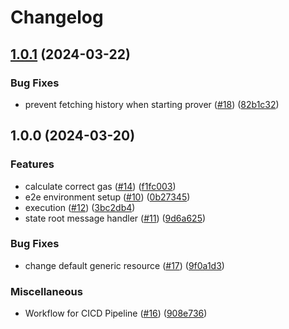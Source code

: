 # Changelog

## [1.0.1](https://github.com/sygmaprotocol/sygma-inclusion-prover/compare/v1.0.0...v1.0.1) (2024-03-22)


### Bug Fixes

* prevent fetching history when starting prover ([#18](https://github.com/sygmaprotocol/sygma-inclusion-prover/issues/18)) ([82b1c32](https://github.com/sygmaprotocol/sygma-inclusion-prover/commit/82b1c328cb4579a6a2f75d9172c2e0b60cb1c08e))

## 1.0.0 (2024-03-20)


### Features

* calculate correct gas ([#14](https://github.com/sygmaprotocol/sygma-inclusion-prover/issues/14)) ([f1fc003](https://github.com/sygmaprotocol/sygma-inclusion-prover/commit/f1fc00381bc4957628769f0c26f829fbcdd5791d))
* e2e environment setup ([#10](https://github.com/sygmaprotocol/sygma-inclusion-prover/issues/10)) ([0b27345](https://github.com/sygmaprotocol/sygma-inclusion-prover/commit/0b27345a85b6985cceb7d2b16d357bdb0b7b52f8))
* execution ([#12](https://github.com/sygmaprotocol/sygma-inclusion-prover/issues/12)) ([3bc2db4](https://github.com/sygmaprotocol/sygma-inclusion-prover/commit/3bc2db4e090e08617ebe3d76cbd1e8b383fb5fac))
* state root message handler ([#11](https://github.com/sygmaprotocol/sygma-inclusion-prover/issues/11)) ([9d6a625](https://github.com/sygmaprotocol/sygma-inclusion-prover/commit/9d6a62562af475f3899ad6ee6da9b3542ada06de))


### Bug Fixes

* change default generic resource ([#17](https://github.com/sygmaprotocol/sygma-inclusion-prover/issues/17)) ([9f0a1d3](https://github.com/sygmaprotocol/sygma-inclusion-prover/commit/9f0a1d38aeb15e18efbd2280e502128f93634c21))


### Miscellaneous

* Workflow for CICD Pipeline ([#16](https://github.com/sygmaprotocol/sygma-inclusion-prover/issues/16)) ([908e736](https://github.com/sygmaprotocol/sygma-inclusion-prover/commit/908e7369d01dd1ebbbaf275c7eed306a99bcb041))
